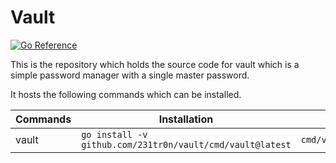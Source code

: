 # Vault

[![Go Reference](https://pkg.go.dev/badge/github.com/231tr0n/vault.svg)](https://pkg.go.dev/github.com/231tr0n/vault)

This is the repository which holds the source code for vault which is a simple password manager with a single master password.

It hosts the following commands which can be installed.

| Commands | Installation | Docs |
| -------- | ------------ | ---- |
| vault    | `go install -v github.com/231tr0n/vault/cmd/vault@latest` | `cmd/vault/README.md` |
